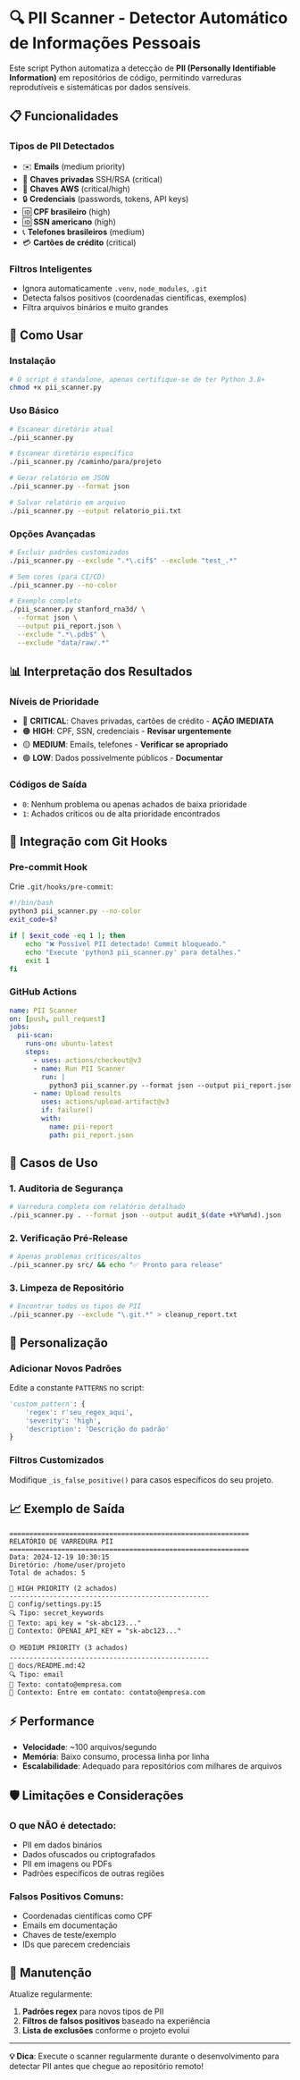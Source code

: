 # 🔍 PII Scanner - Detector Automático de Informações Pessoais

Este script Python automatiza a detecção de **PII (Personally Identifiable Information)** em repositórios de código, permitindo varreduras reprodutíveis e sistemáticas por dados sensíveis.

## 📋 Funcionalidades

### Tipos de PII Detectados
- ✉️ **Emails** (medium priority)
- 🔑 **Chaves privadas** SSH/RSA (critical)
- 🔐 **Chaves AWS** (critical/high)
- 🔒 **Credenciais** (passwords, tokens, API keys)
- 🆔 **CPF brasileiro** (high)
- 🆔 **SSN americano** (high)
- 📞 **Telefones brasileiros** (medium)
- 💳 **Cartões de crédito** (critical)

### Filtros Inteligentes
- Ignora automaticamente `.venv`, `node_modules`, `.git`
- Detecta falsos positivos (coordenadas científicas, exemplos)
- Filtra arquivos binários e muito grandes

## 🚀 Como Usar

### Instalação
```bash
# O script é standalone, apenas certifique-se de ter Python 3.8+
chmod +x pii_scanner.py
```

### Uso Básico
```bash
# Escanear diretório atual
./pii_scanner.py

# Escanear diretório específico
./pii_scanner.py /caminho/para/projeto

# Gerar relatório em JSON
./pii_scanner.py --format json

# Salvar relatório em arquivo
./pii_scanner.py --output relatorio_pii.txt
```

### Opções Avançadas
```bash
# Excluir padrões customizados
./pii_scanner.py --exclude ".*\.cif$" --exclude "test_.*"

# Sem cores (para CI/CD)
./pii_scanner.py --no-color

# Exemplo completo
./pii_scanner.py stanford_rna3d/ \
  --format json \
  --output pii_report.json \
  --exclude ".*\.pdb$" \
  --exclude "data/raw/.*"
```

## 📊 Interpretação dos Resultados

### Níveis de Prioridade
- 🔴 **CRITICAL**: Chaves privadas, cartões de crédito - **AÇÃO IMEDIATA**
- 🟠 **HIGH**: CPF, SSN, credenciais - **Revisar urgentemente**
- 🟡 **MEDIUM**: Emails, telefones - **Verificar se apropriado**
- 🟢 **LOW**: Dados possivelmente públicos - **Documentar**

### Códigos de Saída
- `0`: Nenhum problema ou apenas achados de baixa prioridade
- `1`: Achados críticos ou de alta prioridade encontrados

## 🔧 Integração com Git Hooks

### Pre-commit Hook
Crie `.git/hooks/pre-commit`:
```bash
#!/bin/bash
python3 pii_scanner.py --no-color
exit_code=$?

if [ $exit_code -eq 1 ]; then
    echo "❌ Possível PII detectado! Commit bloqueado."
    echo "Execute 'python3 pii_scanner.py' para detalhes."
    exit 1
fi
```

### GitHub Actions
```yaml
name: PII Scanner
on: [push, pull_request]
jobs:
  pii-scan:
    runs-on: ubuntu-latest
    steps:
      - uses: actions/checkout@v3
      - name: Run PII Scanner
        run: |
          python3 pii_scanner.py --format json --output pii_report.json
      - name: Upload results
        uses: actions/upload-artifact@v3
        if: failure()
        with:
          name: pii-report
          path: pii_report.json
```

## 🎯 Casos de Uso

### 1. Auditoria de Segurança
```bash
# Varredura completa com relatório detalhado
./pii_scanner.py . --format json --output audit_$(date +%Y%m%d).json
```

### 2. Verificação Pré-Release
```bash
# Apenas problemas críticos/altos
./pii_scanner.py src/ && echo "✅ Pronto para release"
```

### 3. Limpeza de Repositório
```bash
# Encontrar todos os tipos de PII
./pii_scanner.py --exclude "\.git.*" > cleanup_report.txt
```

## 🔄 Personalização

### Adicionar Novos Padrões
Edite a constante `PATTERNS` no script:
```python
'custom_pattern': {
    'regex': r'seu_regex_aqui',
    'severity': 'high',
    'description': 'Descrição do padrão'
}
```

### Filtros Customizados
Modifique `_is_false_positive()` para casos específicos do seu projeto.

## 📈 Exemplo de Saída

```
============================================================
RELATÓRIO DE VARREDURA PII
============================================================
Data: 2024-12-19 10:30:15
Diretório: /home/user/projeto
Total de achados: 5

🔴 HIGH PRIORITY (2 achados)
--------------------------------------------------
📁 config/settings.py:15
🔍 Tipo: secret_keywords
📝 Texto: api_key = "sk-abc123..."
📄 Contexto: OPENAI_API_KEY = "sk-abc123..."

🟡 MEDIUM PRIORITY (3 achados)
--------------------------------------------------
📁 docs/README.md:42
🔍 Tipo: email
📝 Texto: contato@empresa.com
📄 Contexto: Entre em contato: contato@empresa.com
```

## ⚡ Performance

- **Velocidade**: ~100 arquivos/segundo
- **Memória**: Baixo consumo, processa linha por linha
- **Escalabilidade**: Adequado para repositórios com milhares de arquivos

## 🛡️ Limitações e Considerações

### O que NÃO é detectado:
- PII em dados binários
- Dados ofuscados ou criptografados
- PII em imagens ou PDFs
- Padrões específicos de outras regiões

### Falsos Positivos Comuns:
- Coordenadas científicas como CPF
- Emails em documentação
- Chaves de teste/exemplo
- IDs que parecem credenciais

## 📝 Manutenção

Atualize regularmente:
1. **Padrões regex** para novos tipos de PII
2. **Filtros de falsos positivos** baseado na experiência
3. **Lista de exclusões** conforme o projeto evolui

---

**💡 Dica**: Execute o scanner regularmente durante o desenvolvimento para detectar PII antes que chegue ao repositório remoto!